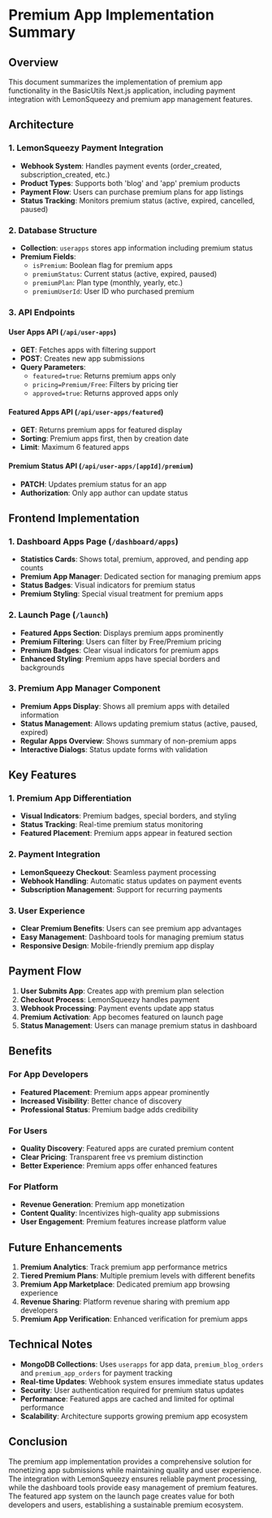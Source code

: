 # Premium App Implementation Summary

## Overview
This document summarizes the implementation of premium app functionality in the BasicUtils Next.js application, including payment integration with LemonSqueezy and premium app management features.

## Architecture

### 1. LemonSqueezy Payment Integration
- **Webhook System**: Handles payment events (order_created, subscription_created, etc.)
- **Product Types**: Supports both 'blog' and 'app' premium products
- **Payment Flow**: Users can purchase premium plans for app listings
- **Status Tracking**: Monitors premium status (active, expired, cancelled, paused)

### 2. Database Structure
- **Collection**: `userapps` stores app information including premium status
- **Premium Fields**:
  - `isPremium`: Boolean flag for premium apps
  - `premiumStatus`: Current status (active, expired, paused)
  - `premiumPlan`: Plan type (monthly, yearly, etc.)
  - `premiumUserId`: User ID who purchased premium

### 3. API Endpoints

#### User Apps API (`/api/user-apps`)
- **GET**: Fetches apps with filtering support
- **POST**: Creates new app submissions
- **Query Parameters**:
  - `featured=true`: Returns premium apps only
  - `pricing=Premium/Free`: Filters by pricing tier
  - `approved=true`: Returns approved apps only

#### Featured Apps API (`/api/user-apps/featured`)
- **GET**: Returns premium apps for featured display
- **Sorting**: Premium apps first, then by creation date
- **Limit**: Maximum 6 featured apps

#### Premium Status API (`/api/user-apps/[appId]/premium`)
- **PATCH**: Updates premium status for an app
- **Authorization**: Only app author can update status

## Frontend Implementation

### 1. Dashboard Apps Page (`/dashboard/apps`)
- **Statistics Cards**: Shows total, premium, approved, and pending app counts
- **Premium App Manager**: Dedicated section for managing premium apps
- **Status Badges**: Visual indicators for premium status
- **Premium Styling**: Special visual treatment for premium apps

### 2. Launch Page (`/launch`)
- **Featured Apps Section**: Displays premium apps prominently
- **Premium Filtering**: Users can filter by Free/Premium pricing
- **Premium Badges**: Clear visual indicators for premium apps
- **Enhanced Styling**: Premium apps have special borders and backgrounds

### 3. Premium App Manager Component
- **Premium Apps Display**: Shows all premium apps with detailed information
- **Status Management**: Allows updating premium status (active, paused, expired)
- **Regular Apps Overview**: Shows summary of non-premium apps
- **Interactive Dialogs**: Status update forms with validation

## Key Features

### 1. Premium App Differentiation
- **Visual Indicators**: Premium badges, special borders, and styling
- **Status Tracking**: Real-time premium status monitoring
- **Featured Placement**: Premium apps appear in featured section

### 2. Payment Integration
- **LemonSqueezy Checkout**: Seamless payment processing
- **Webhook Handling**: Automatic status updates on payment events
- **Subscription Management**: Support for recurring payments

### 3. User Experience
- **Clear Premium Benefits**: Users can see premium app advantages
- **Easy Management**: Dashboard tools for managing premium status
- **Responsive Design**: Mobile-friendly premium app display

## Payment Flow

1. **User Submits App**: Creates app with premium plan selection
2. **Checkout Process**: LemonSqueezy handles payment
3. **Webhook Processing**: Payment events update app status
4. **Premium Activation**: App becomes featured on launch page
5. **Status Management**: Users can manage premium status in dashboard

## Benefits

### For App Developers
- **Featured Placement**: Premium apps appear prominently
- **Increased Visibility**: Better chance of discovery
- **Professional Status**: Premium badge adds credibility

### For Users
- **Quality Discovery**: Featured apps are curated premium content
- **Clear Pricing**: Transparent free vs premium distinction
- **Better Experience**: Premium apps offer enhanced features

### For Platform
- **Revenue Generation**: Premium app monetization
- **Content Quality**: Incentivizes high-quality app submissions
- **User Engagement**: Premium features increase platform value

## Future Enhancements

1. **Premium Analytics**: Track premium app performance metrics
2. **Tiered Premium Plans**: Multiple premium levels with different benefits
3. **Premium App Marketplace**: Dedicated premium app browsing experience
4. **Revenue Sharing**: Platform revenue sharing with premium app developers
5. **Premium App Verification**: Enhanced verification for premium apps

## Technical Notes

- **MongoDB Collections**: Uses `userapps` for app data, `premium_blog_orders` and `premium_app_orders` for payment tracking
- **Real-time Updates**: Webhook system ensures immediate status updates
- **Security**: User authentication required for premium status updates
- **Performance**: Featured apps are cached and limited for optimal performance
- **Scalability**: Architecture supports growing premium app ecosystem

## Conclusion

The premium app implementation provides a comprehensive solution for monetizing app submissions while maintaining quality and user experience. The integration with LemonSqueezy ensures reliable payment processing, while the dashboard tools provide easy management of premium features. The featured app system on the launch page creates value for both developers and users, establishing a sustainable premium ecosystem. 